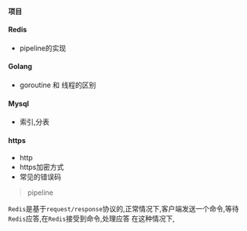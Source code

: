 #### 项目




#### Redis


* pipeline的实现


#### Golang


* goroutine 和 线程的区别 




#### Mysql


* 索引,分表





#### https

* http
* https加密方式
* 常见的错误码







> pipeline

`Redis`是基于`request/response`协议的,正常情况下,客户端发送一个命令,等待`Redis`应答,在`Redis`接受到命令,处理应答
在这种情况下,


